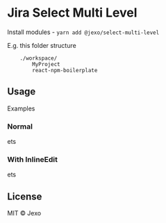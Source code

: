 # Jira Select Multi Level

Install modules - `yarn add @jexo/select-multi-level`

E.g. this folder structure

```
    ./workspace/
        MyProject
        react-npm-boilerplate
```

## Usage

Examples

### Normal

ets

### With InlineEdit

ets

## License

MIT © Jexo